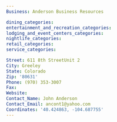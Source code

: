 ```yaml
---
Business: Anderson Business Resources

dining_categories:
entertainment_and_recreation_categories:
lodging_and_event_centers_categories:
nightlife_categories:
retail_categories:
service_categories:

Street: 611 8th StreetUnit 2
City: Greeley
State: Colorado
Zip: '80631'
Phone: (970) 353-3007
Fax:
Website:
Contact_Name: John Anderson
Contact_Email: ancont1@yahoo.com
Coordinates: '40.424863, -104.687755'
---
```



